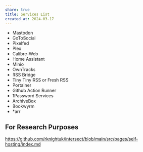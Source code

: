 ```yaml
---
share: true
title: Services List
created_at: 2024-03-17
---
```


- Mastodon
- GoToSocial
- Pixelfed
- Plex
- Calibre-Web
- Home Assistant
- Minio
- OwnTracks
- RSS Bridge
- Tiny Tiny RSS or Fresh RSS
- Portainer
- Github Action Runner
- 1Password Services
- ArchiveBox
- Bookwyrm
- *arr

## For Research Purposes
https://github.com/rknightuk/intersect/blob/main/src/pages/self-hosting/index.md